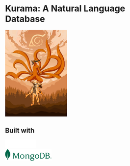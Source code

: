 # Kurama: A Natural Language Database

<img src="images/kurama.jpeg" alt="kurama" width="40%" height="40%">

## Built with

<img src="images/openai.png" alt="kurama" width="20%" height="20%">
<br/>
<img src="images/mongodb.png" alt="kurama" width="30%" height="30%">
